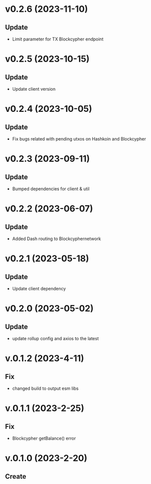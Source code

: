 # v0.2.6 (2023-11-10)

## Update

- Limit parameter for TX Blockcypher endpoint

# v0.2.5 (2023-10-15)

## Update

- Update client version

# v0.2.4 (2023-10-05)

## Update

- Fix bugs related with pending utxos on Hashkoin and Blockcypher

# v0.2.3 (2023-09-11)

## Update

- Bumped dependencies for client & util

# v0.2.2 (2023-06-07)

## Update

- Added Dash routing to Blockcyphernetwork

# v0.2.1 (2023-05-18)

## Update

- Update client dependency

# v0.2.0 (2023-05-02)

## Update

- update rollup config and axios to the latest

# v.0.1.2 (2023-4-11)

## Fix

- changed build to output esm libs

# v.0.1.1 (2023-2-25)

## Fix

- Blockcypher getBalance() error

# v.0.1.0 (2023-2-20)

## Create
